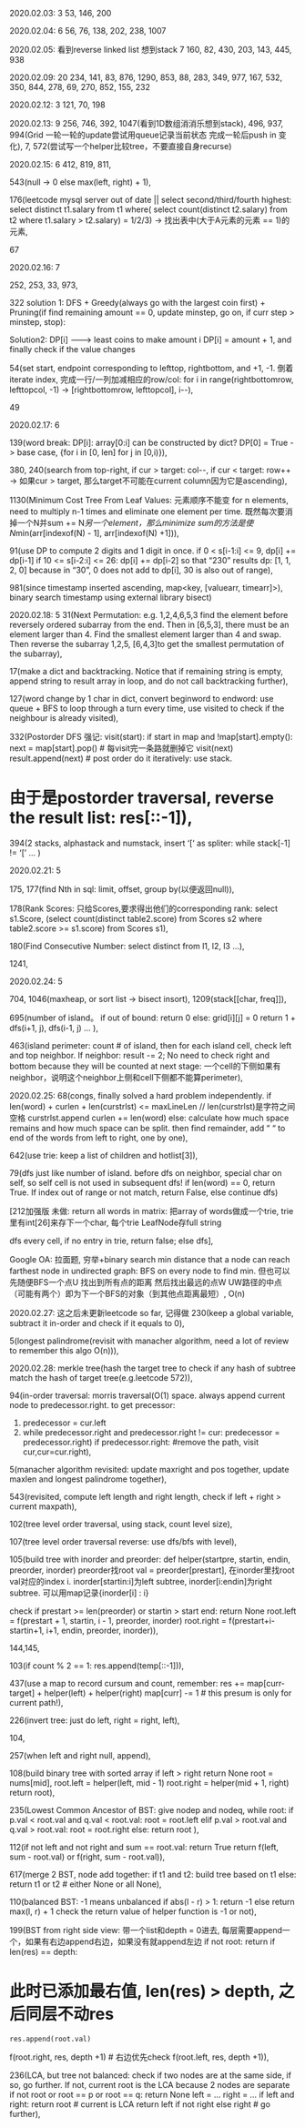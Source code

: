 2020.02.03: 3
53, 146, 200

2020.02.04: 6
56, 76, 138, 202, 238, 1007

2020.02.05: 看到reverse linked list 想到stack 7
160, 82, 430, 203, 143, 445, 938

2020.02.09: 20
234, 141, 83, 876, 1290, 853, 88, 283, 349, 977, 167, 532, 350, 844, 278, 69, 270, 852, 155, 232

2020.02.12: 3
121, 70, 198

2020.02.13: 9
256, 746, 392, 1047(看到1D数组消消乐想到stack), 496, 937, 994(Grid 一轮一轮的update尝试用queue记录当前状态 完成一轮后push in 变化), 7, 572(尝试写一个helper比较tree，不要直接自身recurse)

2020.02.15: 6
412, 819, 811,

543(null -> 0 else max(left, right) + 1), 

176(leetcode mysql server out of date || select second/third/fourth highest: select distinct t1.salary from t1 where( select count(distinct t2.salary) from t2 where t1.salary > t2.salary) = 1/2/3) →  找出表中(大于A元素的元素 == 1)的元素,

67

2020.02.16: 7

252, 253, 33, 973,

322 solution 1: DFS + Greedy(always go with the largest coin first) + Pruning(if find remaining amount == 0, update minstep, go on, if curr step > minstep, stop):

Solution2:
DP[i] ---> least coins to make amount i
DP[i] = amount + 1, and finally check if the value changes

54(set start, endpoint corresponding to lefttop, rightbottom, and +1, -1.
倒着iterate index, 完成一行/一列加减相应的row/col:
for i in range(rightbottomrow, lefttopcol, -1) -> [rightbottomrow, lefttopcol], i--),

49

2020.02.17: 6

139(word break: DP[i]: array[0:i] can be constructed by dict? DP[0] = True -> base case, {for i in [0, len] for j in [0,i)}),

380, 240(search from top-right, if cur > target: col--, if cur < target: row++ → 如果cur > target, 那么target不可能在current column因为它是ascending),

1130(Minimum Cost Tree From Leaf Values: 元素顺序不能变 for n elements, need to multiply n-1 times and eliminate one element per time. 既然每次要消掉一个N并sum += N*另一个element，那么minimize sum的方法是使N*min(arr[indexof(N) - 1], arr[indexof(N) +1])),

91(use DP to compute 2 digits and 1 digit in once.
if 0 < s[i-1:i] <= 9, dp[i] += dp[i-1]
if 10 <= s[i-2:i] <= 26: dp[i] += dp[i-2]
so that “230” results dp: [1, 1, 2, 0] because in “30”, 0 does not add to dp[i], 30 is also out of range),

981(since timestamp inserted ascending, map<key, [valuearr, timearr]>), binary search timestamp using external library bisect)

2020.02.18: 5
31(Next Permutation: e.g. 1,2,4,6,5,3 find the element before reversely ordered subarray from the end. Then in [6,5,3], there must be an element larger than 4. Find the smallest element larger than 4 and swap. Then reverse the subarray 1,2,5, [6,4,3]to get the smallest permutation of the subarray),

17(make a dict and backtracking. Notice that if remaining string is empty, append string to result array in loop, and do not call backtracking further),

127(word change by 1 char in dict, convert beginword  to endword: use queue + BFS to loop through a turn every time, use visited to check if the neighbour is already visited),

332(Postorder DFS 强记:
visit(start):
    if start in map and !map[start].empty():
        next = map[start].pop() # 每visit完一条路就删掉它
        visit(next)
    result.append(next) # post order
do it iteratively: use stack.
# 由于是postorder traversal, reverse the result list: res[::-1]),

394(2 stacks, alphastack and numstack, insert ‘[‘ as spliter: while stack[-1] != ‘[’ … )


2020.02.21:  5

175, 177(find Nth in sql: limit, offset, group by(以便返回null)),

178(Rank Scores: 只给Scores,要求得出他们的corresponding rank: select s1.Score, (select count(distinct table2.score) from Scores s2 where table2.score >= s1.score) from Scores s1),

180(Find Consecutive Number: select distinct from l1, l2, l3 ...),

1241,

2020.02.24:  5

704, 1046(maxheap, or sort list -> bisect insort), 1209(stack[[char, freq]]),

695(number of island。
if out of bound:
  return 0
else:
  grid[i][j] = 0
  return 1 + dfs(i+1, j), dfs(i-1, j) … ),

463(island perimeter: count # of island, then for each island cell, check left and top neighbor. If neighbor: result -= 2; No need to check right and bottom because they will be counted at next stage: 一个cell的下侧如果有neighbor，说明这个neighbor上侧和cell下侧都不能算perimeter),

2020.02.25:
68(congs, finally solved a hard problem independently.
if len(word) + curlen + len(curstrlst) <= maxLineLen // len(curstrlst)是字符之间空格
    curstrlst.append
    curlen += len(word)
else:
    calculate how much space remains and how much space can be split. then find remainder, add “ “ to end of the words from left to right, one by one),

642(use trie: keep a list of children and hotlist[3]),

79(dfs just like number of island.
before dfs on neighbor, special char on self, so self cell is not used in subsequent dfs!
if len(word) == 0, return True. If index out of range or not match, return False, else continue dfs)

[212加强版 未做: return all words in matrix: 把array of words做成一个trie,
trie里有int[26]来存下一个char, 每个trie LeafNode存full string

dfs every cell, if no entry in trie, return false; else dfs],


Google OA: 
拉面题, 穷举+binary search
min distance that a node can reach farthest node in undirected graph: BFS on every node to find min.
但也可以先随便BFS一个点U 找出到所有点的距离 然后找出最远的点W UW路径的中点（可能有两个）即为下一个BFS的对象（到其他点距离最短）, O(n)

2020.02.27: 这之后未更新leetcode so far, 记得做
230(keep a global variable, subtract it in-order and check if it equals to 0),

5(longest palindrome(revisit with manacher algorithm, need a lot of review to remember this algo O(n))),

2020.02.28:
merkle tree(hash the target tree to check if any hash of subtree match the hash of target tree(e.g.leetcode 572)),

94(in-order traversal: morris traversal(O(1) space. always append current node to predecessor.right.
to get precessor:
1. predecessor = cur.left
2. while predecessor.right and predecessor.right != cur:
    predecessor = predecessor.right)
if predecessor.right: #remove the path, visit cur,cur=cur.right),

5(manacher algorithm revisited: update maxright and pos together, update maxlen and longest palindrome together),

543(revisited, compute left length and right length, check if left + right > current maxpath),

102(tree level order traversal, using stack, count level size),

107(tree level order traversal reverse: use dfs/bfs with level),

105(build tree with inorder and preorder:
def helper(startpre, startin, endin, preorder, inorder)
    preorder找root val = preorder[prestart], 在inorder里找root val对应的index i.
inorder[startin:i]为left subtree, inorder[i:endin]为right subtree. 可以用map记录{inorder[i] : i}

check if prestart >= len(preorder) or startin > start end:
    return None
root.left = f(prestart + 1, startin, i - 1, preorder, inorder)
root.right = f(prestart+i-startin+1, i+1, endin, preorder, inorder)),

144,145,

103(if count % 2 == 1: res.append(temp[::-1])),

437(use a map to record cursum and count, remember:
res += map[curr-target] + helper(left) + helper(right)
map[curr] -= 1 # this presum is only for current path!),

226(invert tree: just do left, right = right, left),

104,

257(when left and right null, append),

108(build binary tree with sorted array
        if left > right return None
        root = nums[mid],
        root.left = helper(left, mid - 1)
        root.right = helper(mid + 1, right)
        return root),

235(Lowest Common Ancestor of BST:
give nodep and nodeq,
while root:
            if p.val < root.val and q.val < root.val:
                root = root.left
            elif p.val > root.val and q.val > root.val:
                root = root.right
            else:
                return root
),

112(if not left and not right and sum == root.val: return True
        return f(left, sum - root.val) or f(right, sum - root.val)),

617(merge 2 BST, node add together:
if t1 and t2:
    build tree based on t1
else:
    return t1 or t2 # either None or all None),

110(balanced BST:
-1 means unbalanced
if abs(l - r) > 1: return -1 else return max(l, r) + 1
check the return value of helper function is -1 or not),

199(BST from right side view:
带一个list和depth = 0进去, 每层需要append一个，如果有右边append右边，如果没有就append左边
if not root:
    return
if len(res) == depth:
# 此时已添加最右值, len(res) > depth, 之后同层不动res
    res.append(root.val)
f(root.right, res, depth +1) # 右边优先check
f(root.left, res, depth +1)),

236(LCA, but tree not balanced:
check if two nodes are at the same side, if so, go further. If not, current root is the LCA because 2 nodes are separate
if not root or root == p or root == q: return None
left = …
right = …
if left and right: return root # current is LCA
return left if not right else right # go further),





